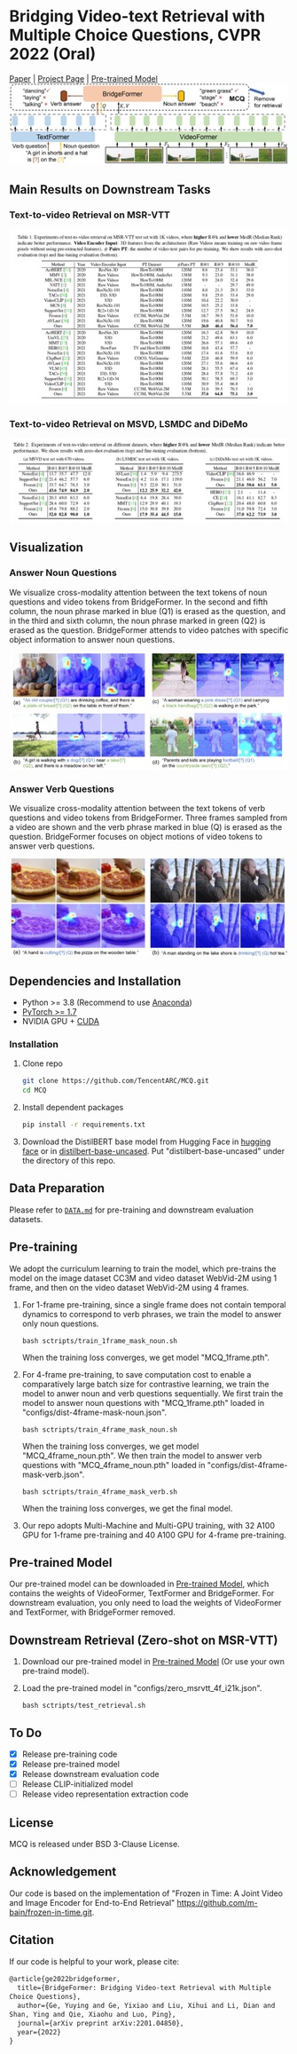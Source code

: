 # Bridging Video-text Retrieval with Multiple Choice Questions, CVPR 2022 (Oral)

[Paper](https://arxiv.org/pdf/2201.04850.pdf) | [Project Page](https://geyuying.github.io/MCQ.html) | [Pre-trained Model](https://drive.google.com/file/d/1SojMkCprqaciA56wpm1jt_jJIdYM5vLP/view?usp=sharing) 
![image](https://github.com/TencentARC/MCQ/blob/main/demo/MCQ.jpg?raw=true)

## Main Results on Downstream Tasks
### Text-to-video Retrieval on MSR-VTT
![image](https://github.com/TencentARC/MCQ/blob/main/demo/msrvtt.jpg?raw=true)
### Text-to-video Retrieval on MSVD, LSMDC and DiDeMo
![image](https://github.com/TencentARC/MCQ/blob/main/demo/benchmarks.jpg?raw=true)

## Visualization
### Answer Noun Questions
We visualize cross-modality attention between the text tokens of noun questions and video tokens from BridgeFormer. In the second and fifth column, the noun phrase marked in blue (Q1) is erased as the question, and in the third and sixth column, the noun phrase marked in green (Q2)
is erased as the question. BridgeFormer attends to video patches with specific object information to answer noun questions.

![image](https://github.com/TencentARC/MCQ/blob/main/demo/vis_noun.jpeg?raw=true)
### Answer Verb Questions
 We visualize cross-modality attention between the text tokens of verb questions and video tokens from BridgeFormer. Three frames sampled from a video are shown and the verb phrase marked in blue (Q) is erased as the question. BridgeFormer focuses on object motions of video tokens to answer verb questions.
 
![image](https://github.com/TencentARC/MCQ/blob/main/demo/vis_verb.jpeg?raw=true)

## Dependencies and Installation
- Python >= 3.8 (Recommend to use [Anaconda](https://www.anaconda.com/download/#linux))
- [PyTorch >= 1.7](https://pytorch.org/)
- NVIDIA GPU + [CUDA](https://developer.nvidia.com/cuda-downloads)
### Installation
1. Clone repo

    ```bash
    git clone https://github.com/TencentARC/MCQ.git
    cd MCQ
    ```

2. Install dependent packages

    ```bash
    pip install -r requirements.txt
    ```
    
3. Download the DistilBERT base model from Hugging Face in [hugging face](https://huggingface.co/distilbert-base-uncased) or in [distilbert-base-uncased](https://drive.google.com/drive/folders/1WFWyTFFOCEK0P5zvt2aQYX77XK9p9MYc?usp=sharing). Put "distilbert-base-uncased" under the directory of this repo.
    
## Data Preparation
Please refer to [`DATA.md`](DATA.md) for pre-training and downstream evaluation datasets.

## Pre-training
We adopt the curriculum learning to train the model, which pre-trains the model on the image dataset CC3M and video dataset WebVid-2M using 1 frame, and then on the video dataset WebVid-2M using 4 frames. 

1. For 1-frame pre-training, since a single frame does not contain temporal dynamics to correspond to verb phrases, we train the model to answer only noun questions. 
    ```
    bash sctripts/train_1frame_mask_noun.sh
    ```
    When the training loss converges, we get model "MCQ_1frame.pth".
3. For 4-frame pre-training, to save computation cost to enable a comparatively large batch size for contrastive learning, we train the model to anwer noun and verb questions sequentially. We first train the model to answer noun questions with "MCQ_1frame.pth" loaded in "configs/dist-4frame-mask-noun.json".
     ```
    bash sctripts/train_4frame_mask_noun.sh
    ```
    When the training loss converges, we get model "MCQ_4frame_noun.pth". We then train the model to answer verb questions with "MCQ_4frame_noun.pth" loaded in "configs/dist-4frame-mask-verb.json".
     ```
    bash sctripts/train_4frame_mask_verb.sh
    ```
    When the training loss converges, we get the final model.

6. Our repo adopts Multi-Machine and Multi-GPU training, with 32 A100 GPU for 1-frame pre-training and 40 A100 GPU for 4-frame pre-training.

## Pre-trained Model
Our pre-trained model can be downloaded in [Pre-trained Model](https://drive.google.com/file/d/1SojMkCprqaciA56wpm1jt_jJIdYM5vLP/view?usp=sharing), which contains the weights of VideoFormer, TextFormer and BridgeFormer. For downstream evaluation, you only need to load the weights of VideoFormer and TextFormer, with BridgeFormer removed. 

## Downstream Retrieval (Zero-shot on MSR-VTT)
 1. Download our pre-trained model in [Pre-trained Model](https://drive.google.com/file/d/1SojMkCprqaciA56wpm1jt_jJIdYM5vLP/view?usp=sharing) (Or use your own pre-traind model).
 
 3. Load the pre-trained model in  "configs/zero_msrvtt_4f_i21k.json".
     ```
    bash sctripts/test_retrieval.sh
    ```
    
## To Do
- [x] Release pre-training code
- [x] Release pre-trained model
- [x] Release downstream evaluation code 
- [ ] Release CLIP-initialized  model
- [ ] Release video representation extraction code

## License
MCQ is released under BSD 3-Clause License.


## Acknowledgement
Our code is based on the implementation of "Frozen in Time: A Joint Video and Image Encoder for End-to-End Retrieval" <https://github.com/m-bain/frozen-in-time.git>.

## Citation
If our code is helpful to your work, please cite:
```
@article{ge2022bridgeformer,
  title={BridgeFormer: Bridging Video-text Retrieval with Multiple Choice Questions},
  author={Ge, Yuying and Ge, Yixiao and Liu, Xihui and Li, Dian and Shan, Ying and Qie, Xiaohu and Luo, Ping},
  journal={arXiv preprint arXiv:2201.04850},
  year={2022}
}
```